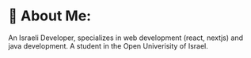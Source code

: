 # 💫 About Me:
An Israeli Developer, specializes in web development (react, nextjs) and java development.
A student in the Open Univerisity of Israel.

